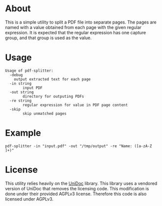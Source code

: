 # About

This is a simple utility to split a PDF file into separate pages. The pages are named with a value obtained from each page with the given regular expression. It is expected that the regular expression has one capture group, and that group is used as the value.

# Usage

    Usage of pdf-splitter:
      -debug
    	output extracted text for each page
      -in string
            input PDF
      -out string
            directory for outputing PDFs
      -re string
            regular expression for value in PDF page content
      -skip
            skip unmatched pages

# Example

    pdf-splitter -in "input.pdf" -out "/tmp/output" -re "Name: ([a-zA-Z ]+)"

# License

This utility relies heavily on the [UniDoc](https://github.com/unidoc/unipdf) library. This library uses a vendored version of UniDoc that removes the licensing code. This modification is done under their provided AGPLv3 license. Therefore this code is also licensed under AGPLv3.
